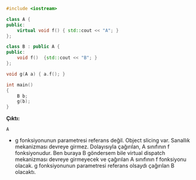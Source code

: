 ```CPP
#include <iostream>

class A {
public:
	virtual void f() { std::cout << "A"; }
};

class B : public A {
public:
	void f()  {std::cout << "B"; }
};

void g(A a) { a.f(); }

int main()
{
	B b;
	g(b);
}

```
**Çıktı:**
```
A
```

- g fonksiyonunun parametresi referans değil. Object slicing var. Sanallık mekanizması devreye girmez. Dolayısıyla çağırılan, A sınıfının f fonksiyonudur. Ben buraya B göndersem bile virtual dispatch mekanizması devreye girmeyecek ve çağırılan A sınıfının f fonksiyonu olacak. g fonksiyonunun parametresi referans olsaydı çağırılan B olacaktı.

